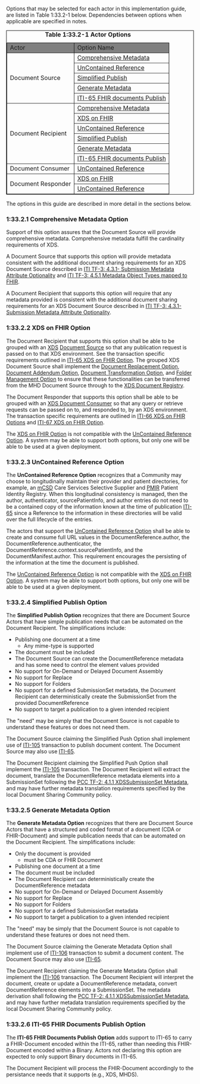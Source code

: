 
Options that may be selected for each actor in this implementation guide, are listed in Table 1:33.2-1 below. Dependencies 
between options when applicable are specified in notes.

<table border="1" style="border: 1px solid black; border-collapse: collapse">
    <caption><b>Table 1:33.2-1 Actor Options</b></caption>
    <thead>
        <tr style="background: gray;" class="odd">
            <td>Actor</td>
            <td>Option Name</td>
        </tr>
    </thead>
    <tbody>        
        <tr>        
            <td rowspan='5'>Document Source</td>       
            <td><a href="#13321-comprehensive-metadata-option">Comprehensive Metadata</a></td>
            </tr>
            <tr>
            <td><a href="#13323-uncontained-reference-option">UnContained Reference</a></td>
            </tr>
            <tr>
            <td><a href="#13324-simplified-publish-option">Simplified Publish</a></td>
            </tr>
            <tr>
            <td><a href="#13325-generate-metadata-option">Generate Metadata</a></td>
            </tr>
            <tr>
            <td><a href="#13326-iti-65-fhir-documents-publish-option">ITI-65 FHIR documents Publish</a></td>
        </tr>
        <tr>
            <td rowspan='6'>Document Recipient</td>        
            <td><a href="#13321-comprehensive-metadata-option">Comprehensive Metadata</a></td>
            </tr>
            <tr>
            <td><a href="#13322-xds-on-fhir-option">XDS on FHIR</a></td>
            </tr>
            <tr>        
            <td><a href="#13323-uncontained-reference-option">UnContained Reference</a></td>
            </tr>   
            <tr>
            <td><a href="#13324-simplified-publish-option">Simplified Publish</a></td>
            </tr>
            <tr>
            <td><a href="#13325-generate-metadata-option">Generate Metadata</a></td>
            </tr>
            <tr>
            <td><a href="#13326-iti-65-fhir-documents-publish-option">ITI-65 FHIR documents Publish</a></td>
        </tr>
        <tr>
            <td rowspan='1'>Document Consumer</td>
            <td><a href="#13323-uncontained-reference-option">UnContained Reference</a></td>
        </tr>
        <tr>
            <td rowspan='2'>Document Responder</td>
            <td><a href="#13322-xds-on-fhir-option">XDS on FHIR</a></td>
            </tr>
            <tr>
            <td><a href="#13323-uncontained-reference-option">UnContained Reference</a></td>
        </tr>
    </tbody>
</table>
        
The options in this guide are described in more detail in the sections below.

### 1:33.2.1 Comprehensive Metadata Option

Support of this option assures that the Document Source will provide comprehensive metadata. Comprehensive metadata fulfill the cardinality requirements of XDS. 

A Document Source that supports this option will provide metadata consistent with the additional document sharing requirements for an XDS Document Source described in [ITI TF-3: 4.3.1- Submission Metadata Attribute Optionality](https://profiles.ihe.net/ITI/TF/Volume3/ch-4.3.html#4.3.1) and [ITI TF-3: 4.5.1 Metadata Object Types mapped to FHIR](32_fhir_maps.html).

A Document Recipient that supports this option will require that any metadata provided is consistent with the additional document sharing requirements for an XDS Document Source described in [ITI TF-3: 4.3.1- Submission Metadata Attribute Optionality](https://profiles.ihe.net/ITI/TF/Volume3/ch-4.3.html#4.3.1).

### 1:33.2.2 XDS on FHIR Option

The Document Recipient that supports this option shall be able to be grouped with an [XDS](https://profiles.ihe.net/ITI/TF/Volume1/ch-10.html) [Document Source](https://profiles.ihe.net/ITI/TF/Volume1/ch-10.html#10.1.1.1) so that any publication request is passed on to that XDS environment. See the transaction specific requirements outlined in [ITI-65 XDS on FHIR Option](ITI-65.html#23654131-grouping-with-actors-in-other-document-sharing-profiles). The grouped XDS Document Source shall implement the [Document Replacement Option](https://profiles.ihe.net/ITI/TF/Volume1/ch-10.html#10.2.1), [Document Addendum Option](https://profiles.ihe.net/ITI/TF/Volume1/ch-10.html#10.2.2), [Document Transformation Option](https://profiles.ihe.net/ITI/TF/Volume1/ch-10.html#10.2.3), and [Folder Management Option](https://profiles.ihe.net/ITI/TF/Volume1/ch-10.html#10.2.4) to ensure that these functionalities can be transferred from the MHD Document Source through to the [XDS Document Registry](https://profiles.ihe.net/ITI/TF/Volume1/ch-10.html#10.1.1.3).

The Document Responder that supports this option shall be able to be grouped with an [XDS Document Consumer](https://profiles.ihe.net/ITI/TF/Volume1/ch-10.html#10.1.1.2) so that any query or retrieve requests can be passed on to, and responded to, by an XDS environment. The transaction specific requirements are outlined in [ITI-66 XDS on FHIR Options](ITI-66.html#23664131-xds-on-fhir-option) and [ITI-67 XDS on FHIR Option](ITI-67.html#23674131-xds-on-fhir-option). 

The [XDS on FHIR Option](#13322-xds-on-fhir-option) is not compatible with the [UnContained Reference Option](#13323-uncontained-reference-option). A system may be able to support both options, but only one will be able to be used at a given deployment.

### 1:33.2.3 UnContained Reference Option

The **UnContained Reference Option** recognizes that a Community may choose to longitudinally maintain their provider and patient directories, for example, an [mCSD](https://profiles.ihe.net/ITI/TF/Volume1/ch-46.html) Care Services Selective Supplier and [PMIR](https://profiles.ihe.net/ITI/TF/Volume1/ch-49.html) Patient Identity Registry. When this longitudinal consistency is managed, then the author, authenticator, sourcePatientInfo, and author entries do not need to be a contained copy of the information known at the time of publication [ITI-65](ITI-65.html) since a Reference to the information in these directories will be valid over the full lifecycle of the entries. 

The actors that support the [UnContained Reference Option](#13323-uncontained-reference-option) shall be able to create and consume full URL values in the DocumentReference.author, the DocumentReference.authenticator, the DocumentReference.context.sourcePatientInfo, and the DocumentManifest.author. This requirement encourages the persisting of the information at the time the document is published. 

The [UnContained Reference Option](#13323-uncontained-reference-option) is not compatible with the [XDS on FHIR Option](#13322-xds-on-fhir-option). A system may be able to support both options, but only one will be able to be used at a given deployment.

### 1:33.2.4 Simplified Publish Option

The **Simplified Publish Option** recognizes that there are Document Source Actors that have simple publication needs that can be automated on the Document Recipient. The simplifications include:
* Publishing one document at a time 
  * Any mime-type is supported
* The document must be included
* The Document Source can create the DocumentReference metadata and has some need to control the element values provided
* No support for On-Demand or Delayed Document Assembly
* No support for Replace
* No support for Folders
* No support for a defined SubmissionSet metadata, the Document Recipient can deterministically create the SubmissionSet from the provided DocumentReference
* No support to target a publication to a given intended recipient

The "need" may be simply that the Document Source is not capable to understand these features or does not need them.

The Document Source claiming the Simplified Push Option shall implement use of [ITI-105](ITI-105.html) transaction to publish document content. The Document Source may also use [ITI-65](ITI-65.html).

The Document Recipient claiming the Simplified Push Option shall implement the [ITI-105](ITI-105.html) transaction. The Document Recipient will extract the document, translate the DocumentReference metadata elements into a SubmissionSet following the [PCC TF-2: 4.1.1 XDSSubmissionSet Metadata](https://www.ihe.net/uploadedFiles/Documents/PCC/IHE_PCC_TF_Vol2.pdf), and may have further metadata translation requirements specified by the local Document Sharing Community policy.

### 1:33.2.5 Generate Metadata Option

The **Generate Metadata Option** recognizes that there are Document Source Actors that have a structured and coded format of a document (CDA or FHIR-Document) and simple publication needs that can be automated on the Document Recipient. The simplifications include:
* Only the document is provided
  * must be CDA or FHIR Document
* Publishing one document at a time
* The document must be included
* The Document Recipient can deterministically create the DocumentReference metadata
* No support for On-Demand or Delayed Document Assembly
* No support for Replace
* No support for Folders
* No support for a defined SubmissionSet metadata
* No support to target a publication to a given intended recipient

The "need" may be simply that the Document Source is not capable to understand these features or does not need them.

The Document Source claiming the Generate Metadata Option shall implement use of [ITI-106](ITI-106.html) transaction to submit a document content. The Document Source may also use [ITI-65](ITI-65.html).

The Document Recipient claiming the Generate Metadata Option shall implement the [ITI-106](ITI-106.html) transaction. The Document Recipient will interpret the document, create or update a DocumentReference metadata, convert DocumentReference elements into a SubmissionSet. The metadata derivation shall following the [PCC TF-2: 4.1.1 XDSSubmissionSet Metadata](https://www.ihe.net/uploadedFiles/Documents/PCC/IHE_PCC_TF_Vol2.pdf), and may have further metadata translation requirements specified by the local Document Sharing Community policy.

### 1:33.2.6 ITI-65 FHIR Documents Publish Option

The **ITI-65 FHIR Documents Publish Option** adds support to ITI-65 to carry a FHIR-Document encoded within the ITI-65, rather than needing this FHIR-Document encoded within a Binary. Actors not declaring this option are expected to only support Binary documents in ITI-65.

The Document Recipient will process the FHIR-Document accordingly to the persistance needs that it supports (e.g., XDS, MHDS). 

